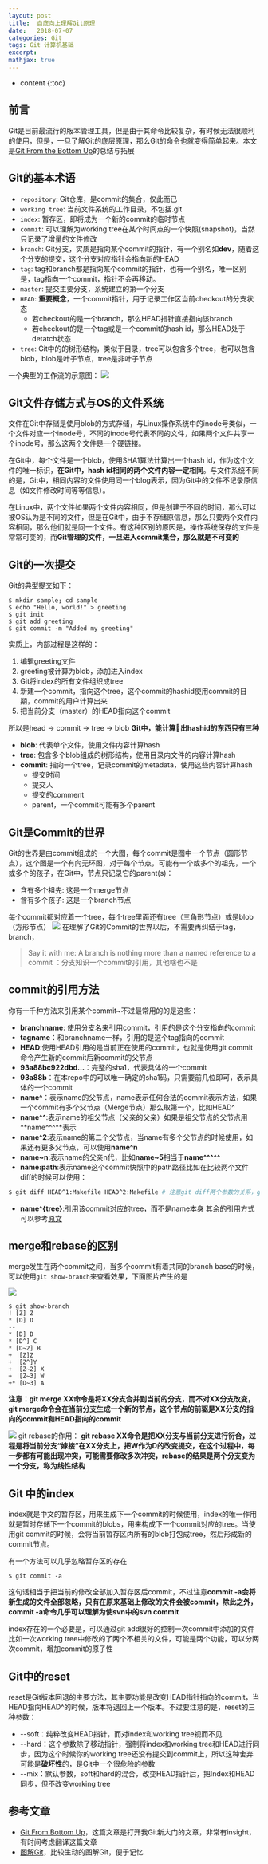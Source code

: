 ```yaml
---
layout: post
title:  自底向上理解Git原理
date:   2018-07-07
categories: Git
tags: Git 计算机基础
excerpt: 
mathjax: true
---
```


* content
{:toc}
## 前言
Git是目前最流行的版本管理工具，但是由于其命令比较复杂，有时候无法很顺利的使用，但是，一旦了解Git的底层原理，那么Git的命令也就变得简单起来。本文是[Git From the Bottom Up](https://jwiegley.github.io/git-from-the-bottom-up/)的总结与拓展

## Git的基本术语
- `repository`: Git仓库，是commit的集合，仅此而已
- `working tree`: 当前文件系统的工作目录，不包括.git
- `index`: 暂存区，即将成为一个新的commit的临时节点
- `commit`: 可以理解为working tree在某个时间点的一个快照(snapshot)，当然只记录了增量的文件修改
- `branch`: Git分支，实质是指向某个commit的指针，有一个别名如**dev**，随着这个分支的提交，这个分支对应指针会指向新的HEAD
- `tag`: tag和branch都是指向某个commit的指针，也有一个别名，唯一区别是，tag指向一个commit，指针不会再移动。
- `master`: 提交主要分支，系统建立的第一个分支
- `HEAD`: **重要概念**，一个commit指针，用于记录工作区当前checkout的分支状态
    - 若checkout的是一个branch，那么HEAD指针直接指向该branch
    - 若checkout的是一个tag或是一个commit的hash id，那么HEAD处于detatch状态
- `tree`: Git中的的树形结构，类似于目录，tree可以包含多个tree，也可以包含blob，blob是叶子节点，tree是非叶子节点

      
一个典型的工作流的示意图：
![](http://oodo7tmt3.bkt.clouddn.com/blog_20180526221244.png)

## Git文件存储方式与OS的文件系统

文件在Git中存储是使用blob的方式存储，与Linux操作系统中的inode号类似，一个文件对应一个inode号，不同的inode号代表不同的文件，如果两个文件共享一个inode号，那么这两个文件是一个硬链接。

在Git中，每个文件是一个blob，使用SHA1算法计算出一个hash id，作为这个文件的唯一标识，**在Git中，hash id相同的两个文件内容一定相同**。与文件系统不同的是，Git中，相同内容的文件使用同一个blog表示，因为Git中的文件不记录原信息（如文件修改时间等等信息）。

在Linux中，两个文件如果两个文件内容相同，但是创建于不同的时间，那么可以被OS认为是不同的文件，但是在Git中，由于不存储原信息，那么只要两个文件内容相同，那么他们就是同一个文件。有这种区别的原因是，操作系统保存的文件是常常可变的，而**Git管理的文件，一旦进入commit集合，那么就是不可变的**
    
## Git的一次提交
Git的典型提交如下：

```
$ mkdir sample; cd sample
$ echo "Hello, world!" > greeting
$ git init
$ git add greeting
$ git commit -m "Added my greeting"
```
实质上，内部过程是这样的：

1. 编辑greeting文件
2. greeting被计算为blob，添加进入index
3. Git将index的所有文件组织成tree
4. 新建一个commit，指向这个tree，这个commit的hashid使用commit的日期，commit的用户计算出来
5. 把当前分支（master）的HEAD指向这个commit

所以是head -> commit -> tree -> blob
**Git中，能计算出hashid的东西只有三种**

- **blob**: 代表单个文件，使用文件内容计算hash
- **tree**: 包含多个blob组成的树形结构，使用目录内文件的内容计算hash
- **commit**: 指向一个tree，记录commit的metadata，使用这些内容计算hash
    - 提交时间
    - 提交人
    - 提交的comment
    - parent，一个commit可能有多个parent

## Git是Commit的世界

Git的世界是由commit组成的一个大图，每个commit是图中一个节点（圆形节点），这个图是一个有向无环图，对于每个节点，可能有一个或多个的祖先，一个或多个的孩子，在Git中，节点只记录它的parent(s)：

- 含有多个祖先: 这是一个merge节点
- 含有多个孩子: 这是一个branch节点

每个commit都对应着一个tree，每个tree里面还有tree（三角形节点）或是blob（方形节点）
 ![](http://oodo7tmt3.bkt.clouddn.com/blog_20180526221308.png)
 在理解了Git的Commit的世界以后，不需要再纠结于tag，branch，

> Say it with me: A branch is nothing more than a named reference to a commit
> ：分支知识一个commit的引用，其他啥也不是

## commit的引用方法

你有一千种方法来引用某个commit~不过最常用的的是这些：

- **branchname**: 使用分支名来引用commit，引用的是这个分支指向的commit
- **tagname**：和branchname一样，引用的是这个tag指向的commit
- **HEAD**:使用HEAD引用的是当前正在使用的commit，也就是使用git commit命令产生新的commit后新commit的父节点
- **93a88bc922dbd...**：完整的sha1，代表具体的一个commit
- **93a88b**：在本repo中的可以唯一确定的sha1码，只需要前几位即可，表示具体的一个commit
- **name^**：表示name的父节点，name表示任何合法的commit表示方法，如果一个commit有多个父节点（Merge节点）那么取第一个，比如HEAD^
- **name^^**:表示name的祖父节点（父亲的父亲）如果是祖父节点的父节点用**name^^^**表示
- **name^2**:表示name的第二个父节点，当name有多个父节点的时候使用，如果还有更多父节点，可以使用**name^n**
- **name~n**:表示name的父亲n代，比如**name~5**相当于**name^^^^^**
- **name:path**:表示name这个commit快照中的path路径比如在比较两个文件diff的时候可以使用：

```bash
$ git diff HEAD^1:Makefile HEAD^2:Makefile # 注意git diff两个参数的关系，git diff old new看变化
```

- **name^{tree}**:引用该commit对应的tree，而不是name本身
  其余的引用方式可以参考[原文](https://jwiegley.github.io/git-from-the-bottom-up/1-Repository/6-a-commit-by-any-other-name.html)

## merge和rebase的区别

 merge发生在两个commit之间，当多个commit有着共同的branch base的时候，可以使用`git show-branch`来查看效果，下面图片产生的是


  ![](http://oodo7tmt3.bkt.clouddn.com/blog_20180526221328.png)

 ```
 $ git show-branch
! [Z] Z
 * [D] D
--
 * [D] D
 * [D^] C
 * [D~2] B
+  [Z]Z
+  [Z^]Y
+  [Z~2] X
+  [Z~3] W
+* [D~3] A
 ```
**注意：git merge XX命令是将XX分支合并到当前的分支，而不对XX分支改变，git merge命令会在当前分支生成一个新的节点，这个节点的前驱是XX分支的指向的commit和HEAD指向的commit**

![](http://oodo7tmt3.bkt.clouddn.com/blog_20180526221336.png)
git rebase的作用：
**git rebase XX命令是把XX分支与当前分支进行衍合，过程是将当前分支“嫁接”在XX分支上，把W作为D的改变提交，在这个过程中，每一步都有可能出现冲突，可能需要修改多次冲突，rebase的结果是两个分支变为一个分支，称为线性结构**

## Git 中的index
index就是中文的暂存区，用来生成下一个commit的时候使用，index的唯一作用就是暂时存储下一个commit的blobs，用来构成下一个commit对应的tree。当使用git commit的时候，会将当前暂存区内所有的blob打包成tree，然后形成新的commit节点。

有一个方法可以几乎忽略暂存区的存在

```shell
$ git commit -a
```

这句话相当于把当前的修改全部加入暂存区后commit，不过注意**commit -a会将新生成的文件全部忽略，只有在原来基础上修改的文件会被commit，除此之外，commit -a命令几乎可以理解为使svn中的svn commit**

index存在的一个必要是，可以通过git add很好的控制一次commit中添加的文件
比如一次working tree中修改的了两个不相关的文件，可能是两个功能，可以分两次commit，增加commit的原子性

## Git中的reset

reset是Git版本回退的主要方法，其主要功能是改变HEAD指针指向的commit，当HEAD指向HEAD^的时候，版本将退回上一个版本。不过要注意的是，reset的三种参数：

- --soft：纯粹改变HEAD指针，而对index和working tree视而不见
- --hard：这个参数除了移动指针，强制将index和working tree和HEAD进行同步，因为这个时候你的working tree还没有提交到commit上，所以这种舍弃可能是**破坏性**的，是Git中一个很危险的参数
- --mix：默认参数，soft和hard的混合，改变HEAD指针后，把Index和HEAD同步，但不改变working tree

## 参考文章
- [Git From Bottom Up](https://jwiegley.github.io/git-from-the-bottom-up/)，这篇文章是打开我Git新大门的文章，非常有insight，有时间考虑翻译这篇文章
- [图解Git](https://marklodato.github.io/visual-git-guide/index-zh-cn.html)，比较生动的图解Git，便于记忆

